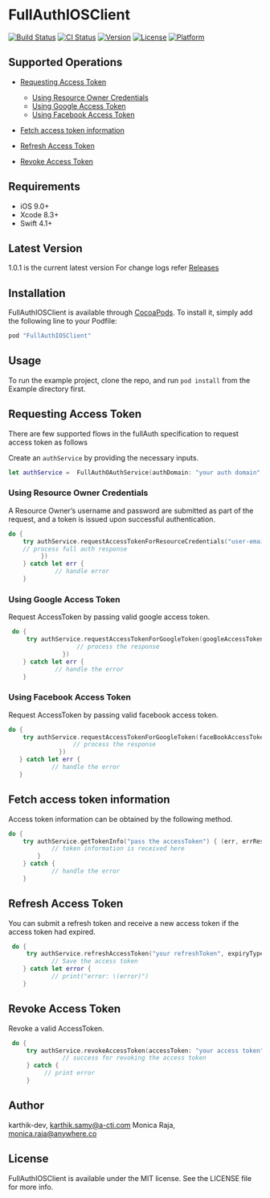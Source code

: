 # FullAuthIOSClient
[![Build Status](https://travis-ci.com/FullCreative/fullauth-api-ios-client.svg?branch=master)](https://travis-ci.com/FullCreative/fullauth-api-ios-client)
[![CI Status](http://img.shields.io/travis/karthik-dev/FullAuthIOSClient.svg?style=flat)](https://travis-ci.org/karthik-dev/FullAuthIOSClient)
[![Version](https://img.shields.io/cocoapods/v/FullAuthIOSClient.svg?style=flat)](http://cocoapods.org/pods/FullAuthIOSClient)
[![License](https://img.shields.io/cocoapods/l/FullAuthIOSClient.svg?style=flat)](http://cocoapods.org/pods/FullAuthIOSClient)
[![Platform](https://img.shields.io/cocoapods/p/FullAuthIOSClient.svg?style=flat)](http://cocoapods.org/pods/FullAuthIOSClient)

## Supported Operations

- [Requesting Access Token](#requesting-access-token)

  - [Using Resource Owner Credentials](#using-resource-owner-credentials)
  - [Using Google Access Token](#using-google-access-token)
  - [Using Facebook Access Token](#using-facebook-access-token)

- [Fetch access token information](#fetch-access-token-information)

- [Refresh Access Token](#refresh-access-token)

- [Revoke Access Token](#revoke-access-token)

## Requirements

- iOS 9.0+ 
- Xcode 8.3+
- Swift 4.1+

## Latest Version

1.0.1 is the current latest version
For change logs refer [Releases](https://github.com/FullCreative/fullauth-api-ios-client/releases)

## Installation

FullAuthIOSClient is available through [CocoaPods](http://cocoapods.org). To install
it, simply add the following line to your Podfile:

```ruby
pod "FullAuthIOSClient"
```

## Usage

To run the example project, clone the repo, and run `pod install` from the Example directory first.

## Requesting Access Token

There are few supported flows in the fullAuth specification to request access token as follows

Create an `authService` by providing the necessary inputs.
```swift
let authService =  FullAuthOAuthService(authDomain: "your auth domain":, clientId: "client-id", clientSecret: "client-secret")
```

 ### Using Resource Owner Credentials
 A Resource Owner’s username and password are submitted as part of the request, and a token is issued upon successful authentication.
 
 ```swift 
 do {
     try authService.requestAccessTokenForResourceCredentials("user-email-id", password: "password", scope: ["scope1", "scope2"], accessType: .OFFLINE, handler: { (error, errorResponse, accessToken) -> Void in
     // process full auth response
          })
     } catch let err {
              // handle error 
     }
```
 
 ### Using Google Access Token
 Request AccessToken by passing valid google access token.
 
 ```swift
  do {
      try authService.requestAccessTokenForGoogleToken(googleAccessToken: "googleToken", scope: ["scope1", "scope2"], accessType: .OFFLINE, handler: { (error, errorResponse, accessToken) in
                    // process the response
                })
     } catch let err {
              // handle the error 
     }
 ```
 ### Using Facebook Access Token
 Request AccessToken by passing valid facebook access token.
 
  ```swift
  do {
      try authService.requestAccessTokenForGoogleToken(faceBookAccessToken: "facebookToken", scope: ["scope1", "scope2"], accessType: .OFFLINE, handler: { (error, errorResponse, accessToken) in
                    // process the response
                })
     } catch let err {
              // handle the error 
     }
 ```

## Fetch access token information
Access token information can be obtained by the following method.

```swift 
do {
    try authService.getTokenInfo("pass the accessToken") { (err, errResponse, token) in
            // token information is received here
        }
    } catch {
            // handle the error
    }
 ```
 
## Refresh Access Token
You can submit a refresh token and receive a new access token if the access token had expired.

```swift
 do {
     try authService.refreshAccessToken("your refreshToken", expiryType: OauthExpiryType.LONG) { (error, errorResponse, accessToken) -> Void in
            // Save the access token
    } catch let error {
            // print("error: \(error)")
    }
```

## Revoke Access Token
Revoke a valid AccessToken.

```swift 
 do {
     try authService.revokeAccessToken(accessToken: "your access token") { (success, err, errResp) in
               // success for revoking the access token
     } catch {
          // print error
     }
```

 
## Author

karthik-dev, karthik.samy@a-cti.com 
Monica Raja, monica.raja@anywhere.co

## License

FullAuthIOSClient is available under the MIT license. See the LICENSE file for more info.
